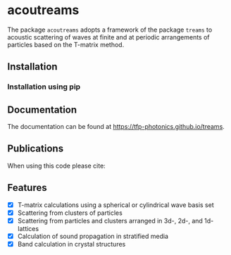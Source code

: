 # acoutreams

The package `acoutreams` adopts a framework of the package `treams` to
acoustic scattering of waves at finite and at periodic arrangements of particles
based on the T-matrix method.

## Installation

### Installation using pip

## Documentation

The documentation can be found at https://tfp-photonics.github.io/treams.

## Publications

When using this code please cite:

## Features

* [x] T-matrix calculations using a spherical or cylindrical wave basis set
* [x] Scattering from clusters of particles
* [x] Scattering from particles and clusters arranged in 3d-, 2d-, and 1d-lattices
* [x] Calculation of sound propagation in stratified media
* [x] Band calculation in crystal structures
